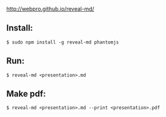 http://webpro.github.io/reveal-md/

## Install:
```
$ sudo npm install -g reveal-md phantomjs
```

## Run:
```
$ reveal-md <presentation>.md
```

## Make pdf:
```
$ reveal-md <presentation>.md --print <presentation>.pdf
```
